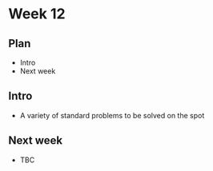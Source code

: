 # Week 12
## Plan
- Intro
- Next week

## Intro
- A variety of standard problems to be solved on the spot

## Next week
- TBC